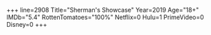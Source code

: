 +++
line=2908
Title="Sherman's Showcase"
Year=2019
Age="18+"
IMDb="5.4"
RottenTomatoes="100%"
Netflix=0
Hulu=1
PrimeVideo=0
Disney=0
+++

